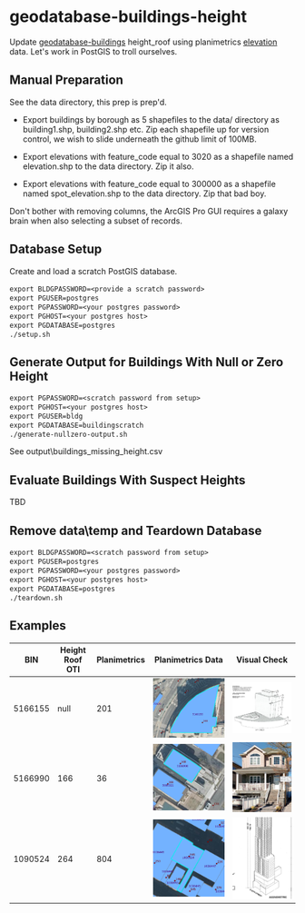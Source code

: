 # geodatabase-buildings-height

Update [geodatabase-buildings](https://github.com/mattyschell/geodatabase-buildings) height_roof using planimetrics [elevation](https://github.com/CityOfNewYork/nyc-planimetrics/blob/main/Capture_Rules.md#subtype-building-elevation) data.  Let's work in PostGIS to troll ourselves.

## Manual Preparation

See the data directory, this prep is prep'd.  

* Export buildings by borough as 5 shapefiles to the data/ directory as building1.shp, building2.shp etc.  Zip each shapefile up for version control, we wish to slide underneath the github limit of 100MB.

* Export elevations with feature_code equal to 3020 as a shapefile named elevation.shp to the data directory.  Zip it also.

* Export elevations with feature_code equal to 300000 as a shapefile named spot_elevation.shp to the data directory.  Zip that bad boy.

Don't bother with removing columns, the ArcGIS Pro GUI requires a galaxy brain when also selecting a subset of records.

## Database Setup

Create and load a scratch PostGIS database.

```shell
export BLDGPASSWORD=<provide a scratch password>
export PGUSER=postgres
export PGPASSWORD=<your postgres password>
export PGHOST=<your postgres host>
export PGDATABASE=postgres
./setup.sh
```

## Generate Output for Buildings With Null or Zero Height

```shell
export PGPASSWORD=<scratch password from setup>
export PGHOST=<your postgres host>
export PGUSER=bldg
export PGDATABASE=buildingscratch
./generate-nullzero-output.sh
```

See output\buildings_missing_height.csv

## Evaluate Buildings With Suspect Heights

TBD


## Remove data\temp and Teardown Database

```shell
export BLDGPASSWORD=<scratch password from setup>
export PGUSER=postgres
export PGPASSWORD=<your postgres password>
export PGHOST=<your postgres host>
export PGDATABASE=postgres
./teardown.sh
```

## Examples

| BIN | Height Roof OTI | Planimetrics | Planimetrics Data | Visual Check |
| --- | --- | --- | --- | --- |
| 5166155 | null | 201 | ![image](./doc/plan-5166155.png) | ![image](./doc/bis-5166155.png) |
| 5166990 | 166 | 36 | ![image](./doc/plan-5166990.png) | ![image](./doc/cyclo-5166990.png) |
| 1090524 | 264 | 804 | ![image](./doc/plan-1090524.png) | ![image](./doc/bis-1090524.png) |

